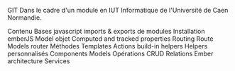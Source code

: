 GIT Dans le cadre d'un module en IUT Informatique de l'Université de Caen Normandie.

Contenu
Bases javascript
imports & exports de modules
Installation emberJS
Model objet
Computed and tracked properties
Routing
Route Models
router Méthodes
Templates
Actions
build-in helpers
Helpers personnalisés
Components
Models
Opérations CRUD
Relations
Ember architecture
Services
